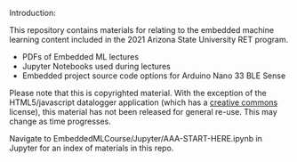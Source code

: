 Introduction:

This repository contains materials for relating to the embedded machine learning content
included in the 2021 Arizona State University RET program.
* PDFs of Embedded ML lectures
* Jupyter Notebooks used during lectures
* Embedded project source code options for Arduino Nano 33 BLE Sense

Please note that this is copyrighted material.  With the exception of the HTML5/javascript datalogger application (which has a [creative commons](https://creativecommons.org/licenses/by-nc/4.0/) license), this material has not been released for general re-use.  This may change as time progresses.

Navigate to EmbeddedMLCourse/Jupyter/AAA-START-HERE.ipynb in Jupyter for an index of materials in this repo.
